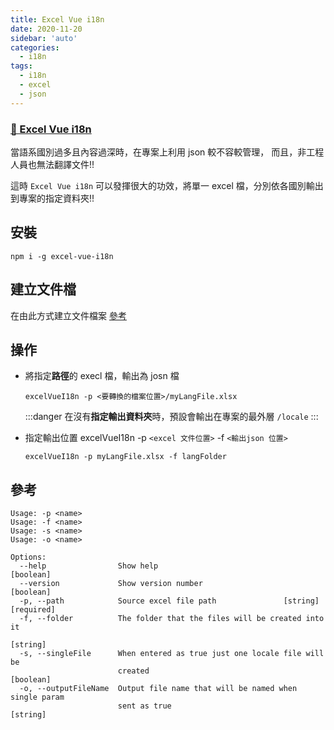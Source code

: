 ```yaml
---
title: Excel Vue i18n
date: 2020-11-20
sidebar: 'auto'
categories:
  - i18n
tags:
  - i18n
  - excel
  - json
---
```


### [🔗 Excel Vue i18n](https://www.npmjs.com/package/excel-vue-i18n)

當語系國別過多且內容過深時，在專案上利用 json 較不容較管理，
而且，非工程人員也無法翻譯文件!!

這時 `Excel Vue i18n` 可以發揮很大的功效，將單一 excel 檔，分別依各國別輸出到專案的指定資料夾!!
<img :src="$withBase('/img/excel_vue_i18n.png')" />

## 安裝

```
npm i -g excel-vue-i18n
```

## 建立文件檔

在由此方式建立文件檔案 [參考](https://docs.google.com/spreadsheets/d/1qsOruRilqrmXKDr4lNp8hfDthyF9soBjAUTt3aH1DYI/edit#gid=0)
<img :src="$withBase('/img/i18n_excel.png')" />

## 操作

- 將指定**路徑**的 execl 檔，輸出為 josn 檔

  ```
  excelVueI18n -p <要轉換的檔案位置>/myLangFile.xlsx
  ```

  :::danger
  在沒有**指定輸出資料夾**時，預設會輸出在專案的最外層 `/locale`
  :::

- 指定輸出位置
  excelVueI18n -p `<excel 文件位置>` -f `<輸出json 位置>`

  ```
  excelVueI18n -p myLangFile.xlsx -f langFolder
  ```

## 參考

```
Usage: -p <name>
Usage: -f <name>
Usage: -s <name>
Usage: -o <name>

Options:
  --help                Show help                                      [boolean]
  --version             Show version number                            [boolean]
  -p, --path            Source excel file path               [string] [required]
  -f, --folder          The folder that the files will be created into it
                                                                        [string]
  -s, --singleFile      When entered as true just one locale file will be
                        created                                        [boolean]
  -o, --outputFileName  Output file name that will be named when single param
                        sent as true                                    [string]
```
